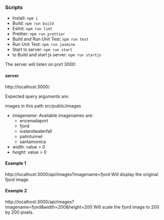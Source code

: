 ### Scripts

-   Install: `npm i`
-   Build: `npm run build`
-   Eslint: `npm run lint`
-   Prettier: `npm run prettier`
-   Build and Run Unit Test: `npm run test`
-   Run Unit Test: `npm run jasmine`
-   Start ts server: `npm run start`
-   to Build and start js server: `npm run startjs`

The server will listen on port 3000:

#### server

http://localhost:3000/

Expected query arguments are:

images in this path src/public/images

-   _imagename_: Available imagenames are:
    -   encenadaport
    -   fjord
    -   icelandwaterfall
    -   palmtunnel
    -   santamonica
-   _width_: value > 0
-   _height_: value > 0

#### Example 1

http://localhost:3000/api/images?imagename=fjord
Will display the original fjord image.

#### Example 2

http://localhost:3000/api/images?imagename=fjord&width=200&height=200
Will scale the fjord image to 200 by 200 pixels.
